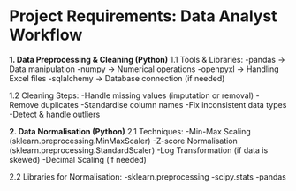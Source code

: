  # Project Requirements: Data Analyst Workflow

**1. Data Preprocessing & Cleaning (Python)**
1.1 Tools & Libraries:
-pandas → Data manipulation
-numpy → Numerical operations
-openpyxl → Handling Excel files
-sqlalchemy → Database connection (if needed)

1.2 Cleaning Steps:
-Handle missing values (imputation or removal)
-Remove duplicates
-Standardise column names
-Fix inconsistent data types
-Detect & handle outliers

**2. Data Normalisation (Python)**
2.1 Techniques:
-Min-Max Scaling (sklearn.preprocessing.MinMaxScaler)
-Z-score Normalisation (sklearn.preprocessing.StandardScaler)
-Log Transformation (if data is skewed)
-Decimal Scaling (if needed)
 
2.2 Libraries for Normalisation:
-sklearn.preprocessing
-scipy.stats
-pandas

